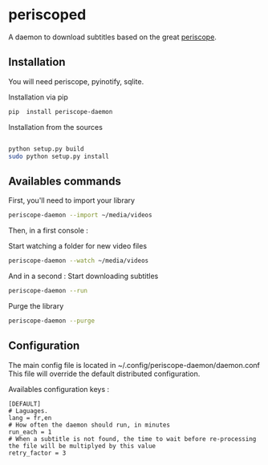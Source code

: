 periscoped
==========

A daemon to download subtitles based on the great [periscope](https://github.com/patrickdessalle/periscope).


Installation
-------------
You will need periscope,  pyinotify, sqlite.

Installation via pip
```sh
pip  install periscope-daemon
```


Installation from the sources
```sh

python setup.py build
sudo python setup.py install
```

Availables commands
-------------------
First, you'll need to import your library
```sh
periscope-daemon --import ~/media/videos
```

Then, in a first console :

Start watching a folder for new video files
```sh
periscope-daemon --watch ~/media/videos
```

And in a second :
Start downloading subtitles
```sh
periscope-daemon --run
```

Purge the library
```sh
periscope-daemon --purge
```

Configuration
-------------

The main config file is located in ~/.config/periscope-daemon/daemon.conf
This file will override the default distributed configuration.

Availables configuration keys :
```
[DEFAULT]
# Laguages.
lang = fr,en
# How often the daemon should run, in minutes
run_each = 1
# When a subtitle is not found, the time to wait before re-processing the file will be multiplyed by this value
retry_factor = 3
```
